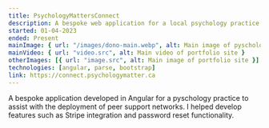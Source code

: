 ```yaml
---
title: PsychologyMattersConnect
description: A bespoke web application for a local psychology practice
started: 01-04-2023
ended: Present
mainImage: { url: "/images/dono-main.webp", alt: Main image of pyschologymattersconnect site }
mainVideo: { url: "video.src", alt: Main video of portfolio site }
otherImages: [{ url: "image.src", alt: Main image of portfolio site }]
technologies: [angular, parse, bootstrap]
link: https://connect.psychologymatter.ca
---
```


A bespoke application developed in Angular for a pyschology practice to assist
with the deployment of peer support networks. I helped develop features such as
Stripe integration and password reset functionality.
